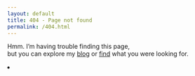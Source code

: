 ```yaml
---
layout: default
title: 404 - Page not found
permalink: /404.html
---
```

<div class="text-center">
<p>Hmm. I’m having trouble finding this page,<br> but you can explore my <a href="http://marzorati.co" target="_blank">blog</a> or <a href="http://marzorati.co/search/">find</a> what you were looking for.</p>
<li><a href="{{ site.baseurl }}/search/" title="Search" class="fa fa-lg fa-dizzy fa-10x"></a></li>
</div>

<div style="font-size: 0.5rem;">
    <i class="fas fa-dizzy fa-10x"></i>
</div>